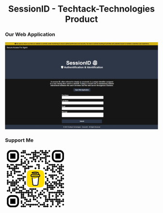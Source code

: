 <h1 align="center">
 SessionID - Techtack-Technologies Product
</h1>

### Our Web Application
![ourApplication!](/assets/website.jpeg "SessionID")




### Support Me
<img style="border-radius: 15px;" src="/assets/bmc_qr.png" alt="SessionID" width="200" height="200">
